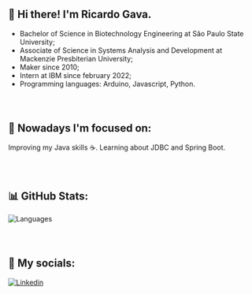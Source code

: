 ## 👋 Hi there! I'm Ricardo Gava.
- Bachelor of Science in Biotechnology Engineering at São Paulo State University;
- Associate of Science in Systems Analysis and Development at Mackenzie Presbiterian University;
- Maker since 2010;
- Intern at IBM since february 2022;
- Programming languages: Arduino, Javascript, Python.
###### &nbsp;
## 🧐 Nowadays I'm focused on:
 Improving my Java skills ☕. Learning about JDBC and Spring Boot.
 ###### &nbsp;
## 📊 GitHub Stats:
![Languages](https://github-readme-stats.vercel.app/api/top-langs/?username=ricardogava&layout=compact&theme=dracula)
###### &nbsp;
## 🤝 My socials:
[![Linkedin](https://img.shields.io/badge/LinkedIn-0077B5?style=for-the-badge&logo=linkedin&logoColor=white)](https://www.linkedin.com/in/ricardogava/)
